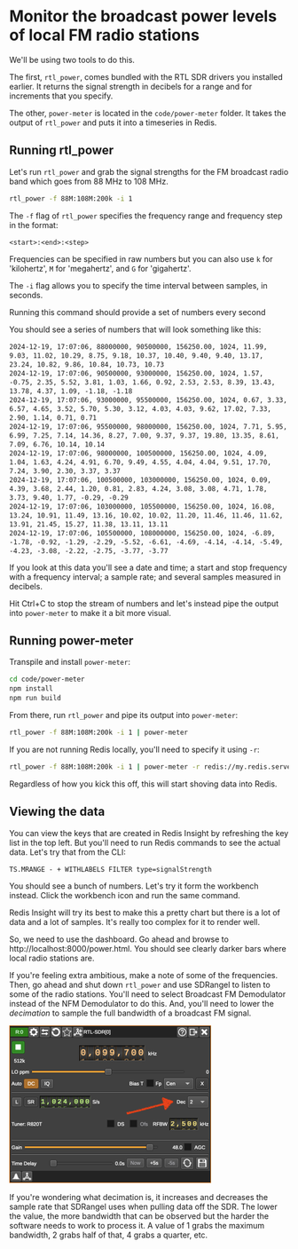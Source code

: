 # Monitor the broadcast power levels of local FM radio stations

We'll be using two tools to do this.

The first, `rtl_power`, comes bundled with the RTL SDR drivers you installed earlier. It returns the signal strength in decibels for a range and for increments that you specify.

The other, `power-meter` is located in the `code/power-meter` folder. It takes the output of `rtl_power` and puts it into a timeseries in Redis.

## Running rtl_power

Let's run `rtl_power` and grab the signal strengths for the FM broadcast radio band which goes from 88 MHz to 108 MHz.

```bash
rtl_power -f 88M:108M:200k -i 1
```

The `-f` flag of `rtl_power` specifies the frequency range and frequency step in the format:

```
<start>:<end>:<step>
```

Frequencies can be specified in raw numbers but you can also use `k` for 'kilohertz', `M` for 'megahertz', and `G` for 'gigahertz'.

The `-i` flag allows you to specify the time interval between samples, in seconds.

Running this command should provide a set of numbers every second

You should see a series of numbers that will look something like this:

```
2024-12-19, 17:07:06, 88000000, 90500000, 156250.00, 1024, 11.99, 9.03, 11.02, 10.29, 8.75, 9.18, 10.37, 10.40, 9.40, 9.40, 13.17, 23.24, 10.82, 9.86, 10.84, 10.73, 10.73
2024-12-19, 17:07:06, 90500000, 93000000, 156250.00, 1024, 1.57, -0.75, 2.35, 5.52, 3.81, 1.03, 1.66, 0.92, 2.53, 2.53, 8.39, 13.43, 13.78, 4.37, 1.09, -1.18, -1.18
2024-12-19, 17:07:06, 93000000, 95500000, 156250.00, 1024, 0.67, 3.33, 6.57, 4.65, 3.52, 5.70, 5.30, 3.12, 4.03, 4.03, 9.62, 17.02, 7.33, 2.90, 1.14, 0.71, 0.71
2024-12-19, 17:07:06, 95500000, 98000000, 156250.00, 1024, 7.71, 5.95, 6.99, 7.25, 7.14, 14.36, 8.27, 7.00, 9.37, 9.37, 19.80, 13.35, 8.61, 7.09, 6.76, 10.14, 10.14
2024-12-19, 17:07:06, 98000000, 100500000, 156250.00, 1024, 4.09, 1.04, 1.63, 4.24, 4.91, 6.70, 9.49, 4.55, 4.04, 4.04, 9.51, 17.70, 7.24, 3.90, 2.30, 3.37, 3.37
2024-12-19, 17:07:06, 100500000, 103000000, 156250.00, 1024, 0.09, 4.39, 3.68, 2.44, 1.20, 0.81, 2.83, 4.24, 3.08, 3.08, 4.71, 1.78, 3.73, 9.40, 1.77, -0.29, -0.29
2024-12-19, 17:07:06, 103000000, 105500000, 156250.00, 1024, 16.08, 13.24, 10.91, 11.49, 13.16, 10.02, 10.02, 11.20, 11.46, 11.46, 11.62, 13.91, 21.45, 15.27, 11.38, 13.11, 13.11
2024-12-19, 17:07:06, 105500000, 108000000, 156250.00, 1024, -6.89, -1.78, -0.92, -1.29, -2.29, -5.52, -6.61, -4.69, -4.14, -4.14, -5.49, -4.23, -3.08, -2.22, -2.75, -3.77, -3.77
```

If you look at this data you'll see a date and time; a start and stop frequency with a frequency interval; a sample rate; and several samples measured in decibels.

Hit Ctrl+C to stop the stream of numbers and let's instead pipe the output into `power-meter` to make it a bit more visual.

## Running power-meter

Transpile and install `power-meter`:

```bash
cd code/power-meter
npm install
npm run build
```

From there, run `rtl_power` and pipe its output into `power-meter`:

```bash
rtl_power -f 88M:108M:200k -i 1 | power-meter
```

If you are not running Redis locally, you'll need to specify it using `-r`:

```bash
rtl_power -f 88M:108M:200k -i 1 | power-meter -r redis://my.redis.server:1234
```

Regardless of how you kick this off, this will start shoving data into Redis.

## Viewing the data

You can view the keys that are created in Redis Insight by refreshing the key list in the top left. But you'll need to run Redis commands to see the actual data. Let's try that from the CLI:

```
TS.MRANGE - + WITHLABELS FILTER type=signalStrength
```

You should see a bunch of numbers. Let's try it form the workbench instead. Click the workbench icon and run the same command.

Redis Insight will try its best to make this a pretty chart but there is a lot of data and a lot of samples. It's really too complex for it to render well.

So, we need to use the dashboard. Go ahead and browse to http://localhost:8000/power.html. You should see clearly darker bars where local radio stations are.

If you're feeling extra ambitious, make a note of some of the frequencies. Then, go ahead and shut down `rtl_power` and use SDRangel to listen to some of the radio stations. You'll need to select Broadcast FM Demodulator instead of the NFM Demodulator to do this. And, you'll need to lower the _decimation_ to sample the full bandwidth of a broadcast FM signal.

![](images/sdr-angel-decimation.png)

If you're wondering what decimation is, it increases and decreases the sample rate that SDRangel uses when pulling data off the SDR. The lower the value, the more bandwidth that can be observed but the harder the software needs to work to process it. A value of 1 grabs the maximum bandwidth, 2 grabs half of that, 4 grabs a quarter, etc.
